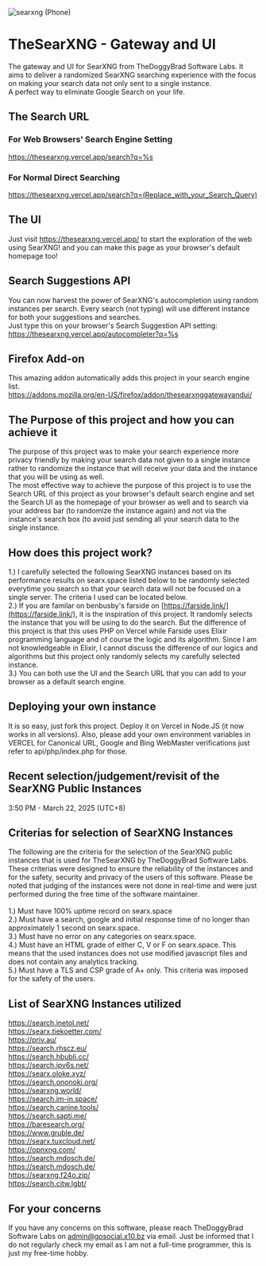 ![searxng (Phone)](https://github.com/user-attachments/assets/f92b0312-a375-4ede-9125-83143b559145)
# TheSearXNG - Gateway and UI
The gateway and UI for SearXNG from TheDoggyBrad Software Labs. It aims to deliver a randomized SearXNG searching experience with the focus on making your search data not only sent to a single instance.<br>
A perfect way to eliminate Google Search on your life.

## The Search URL
### For Web Browsers' Search Engine Setting
https://thesearxng.vercel.app/search?q=%s

### For Normal Direct Searching 
https://thesearxng.vercel.app/search?q=(Replace_with_your_Search_Query)

## The UI
Just visit https://thesearxng.vercel.app/ to start the exploration of the web using SearXNG! and you can make this page as your browser's default homepage too!
## Search Suggestions API
You can now harvest the power of SearXNG's autocompletion using random instances per search. Every search (not typing) will use different instance for both your suggestions and searches.<br>
Just type this on your browser's Search Suggestion API setting:<br>
https://thesearxng.vercel.app/autocompleter?q=%s

## Firefox Add-on
This amazing addon automatically adds this project in your search engine list.<br>
https://addons.mozilla.org/en-US/firefox/addon/thesearxnggatewayandui/

## The Purpose of this project and how you can achieve it
The purpose of this project was to make your search experience more privacy friendly by making your search data not given to a single instance rather to randomize the instance that will receive your data and the instance that you will be using as well. <br>
The most effective way to achieve the purpose of this project is to use the Search URL of this project as your browser's default search engine and set the Search UI as the homepage of your browser as well and to search via your address bar (to randomize the instance again) and not via the instance's search box (to avoid just sending all your search data to the single instance.

## How does this project work?
1.) I carefully selected the following SearXNG instances based on its performance results on searx.space listed below to be randomly selected everytime you search so that your search data will not be focused on a single server. The criteria I used can be located below.<br>
2.) If you are familar on benbusby's farside on [https://farside.link/](https://farside.link/), it is the inspiration of this project. It randomly selects the instance that you will be using to do the search. But the difference of this project is that this uses PHP on Vercel while Farside uses Elixir programming language and of course the logic and its algorithm. Since I am not knowledgeable in Elixir, I cannot discuss the difference of our logics and algorithms but this project only randomly selects my carefully selected instance.<br>
3.) You can both use the UI and the Search URL that you can add to your browser as a default search engine.

## Deploying your own instance
It is so easy, just fork this project. Deploy it on Vercel in Node.JS (it now works in all versions). Also, please add your own environment variables in VERCEL for Canonical URL, Google and Bing WebMaster verifications just refer to api/php/index.php for those.

## Recent selection/judgement/revisit of the SearXNG Public Instances
3:50 PM - March 22, 2025 (UTC+8)

## Criterias for selection of SearXNG Instances
The following are the criteria for the selection of the SearXNG public instances that is used for TheSearXNG by TheDoggyBrad Software Labs. These criterias were designed to ensure the reliability of the instances and for the safety, security and privacy of the users of this software. Please be noted that judging of the instances were not done in real-time and were just performed during the free time of the software maintainer.<br><br>
1.) Must have 100% uptime record on searx.space<br>
2.) Must have a search, google and initial response time of no longer than approximately 1 second on searx.space.<br>
3.) Must have no error on any categories on searx.space.<br>
4.) Must have an HTML grade of either C, V or F on searx.space. This means that the used instances does not use modified javascript files and does not contain any analytics tracking.<br>
5.) Must have a TLS and CSP grade of A+ only. This criteria was imposed for the safety of the users.<br>

## List of SearXNG Instances utilized
https://search.inetol.net/<br>
https://searx.tiekoetter.com/<br>
https://priv.au/<br>
https://search.rhscz.eu/<br>
https://search.hbubli.cc/<br>
https://search.ipv6s.net/<br>
https://searx.oloke.xyz/<br>
https://search.ononoki.org/<br>
https://searxng.world/<br>
https://search.im-in.space/<br>
https://search.canine.tools/<br>
https://search.sapti.me/<br>
https://baresearch.org/<br>
https://www.gruble.de/<br>
https://searx.tuxcloud.net/<br>
https://opnxng.com/<br>
https://search.mdosch.de/<br>
https://search.mdosch.de/<br>
https://searxng.f24o.zip/<br>
https://search.citw.lgbt/

## For your concerns
If you have any concerns on this software, please reach TheDoggyBrad Software Labs on admin@gosocial.x10.bz via email. Just be informed that I do not regularly check my email as I am not a full-time programmer, this is just my free-time hobby.
